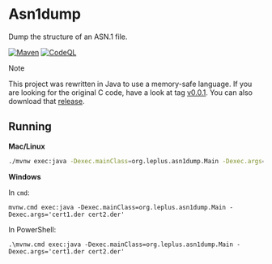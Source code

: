 # Asn1dump

Dump the structure of an ASN.1 file.

[![Maven](https://github.com/thomasleplus/Asn1dump/workflows/Maven/badge.svg)](https://github.com/thomasleplus/Asn1dump/actions?query=workflow:"Maven")
[![CodeQL](https://github.com/thomasleplus/Asn1dump/workflows/CodeQL/badge.svg)](https://github.com/thomasleplus/Asn1dump/actions?query=workflow:"CodeQL")

> [!NOTE]
> This project was rewritten in Java to use a memory-safe language. If
> you are looking for the original C code, have a look at tag
> [v0.0.1](https://github.com/thomasleplus/asn1dump/tree/v0.0.1). You
> can also download that [release](https://github.com/thomasleplus/asn1dump/tree/v0.0.1).

## Running

**Mac/Linux**

```bash
./mvnw exec:java -Dexec.mainClass=org.leplus.asn1dump.Main -Dexec.args='cert1.der cert2.der'
```

**Windows**

In `cmd`:

```batch
mvnw.cmd exec:java -Dexec.mainClass=org.leplus.asn1dump.Main -Dexec.args='cert1.der cert2.der'
```

In PowerShell:

```pwsh
.\mvnw.cmd exec:java -Dexec.mainClass=org.leplus.asn1dump.Main -Dexec.args='cert1.der cert2.der'
```

